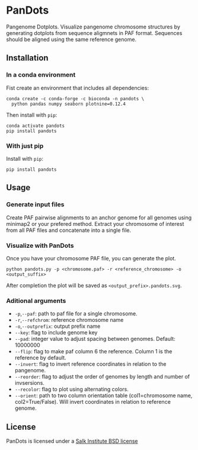 # PanDots

Pangenome Dotplots. Visualize pangenome chromosome structures by generating dotplots from sequence aligmnets in PAF format.
Sequences should be aligned using the same reference genome.

## Installation
### In a conda environment
Fist create an environment that includes all dependencies:
```
conda create -c conda-forge -c bioconda -n pandots \
  python pandas numpy seaborn plotnine=0.12.4 
```
Then install with `pip`:
```
conda activate pandots
pip install pandots
```

### With just pip
Install  with `pip`:
```
pip install pandots
```

## Usage
### Generate input files
Create PAF pairwise alignments to an anchor genome for all genomes using minimap2 or your prefered method.
Extract your chromosome of interest from all PAF files and concatenate into a single file.

### Visualize with PanDots
Once you have your chromosome PAF file, you can generate the plot.
```
python pandots.py -p <chromosome.paf> -r <reference_chromosome> -o <output_suffix>
```
After completion the plot will be saved as `<output_prefix>.pandots.svg`.

### Aditional arguments
- `-p`,`--paf`: path to paf file for a single chromosome.
- `-r`,`--refchrom`: reference chromosome name
- `-o`,`--outprefix`: output prefix name
- `--key`: flag to include genome key
- `--pad`: integer value to adjust spacing between genomes. Default: 10000000
- `--flip`: flag to make paf column 6 the reference. Column 1 is the reference by default.
- `--invert`: flag to invert reference coordinates in relation to the pangenome.
- `--reorder`: flag to adjust the order of genomes by length and number of invsersions.
- `--recolor`: flag to plot using alternating colors.
- `--orient`: path to two column orientation table (col1=chromosome name, col2=True/False). Will invert coordinates in relation to reference genome. 


## License

PanDots is licensed under a [Salk Institute BSD license](LICENSE)
